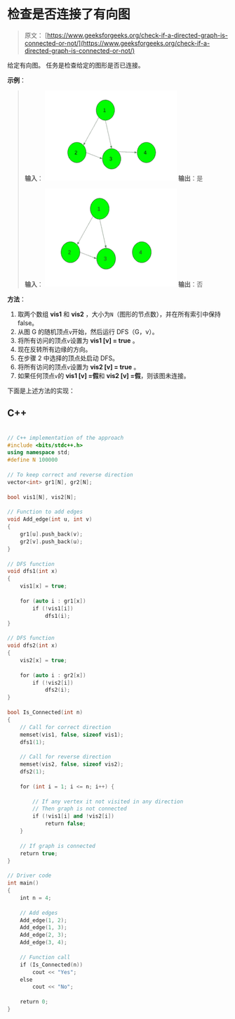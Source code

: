 # 检查是否连接了有向图

> 原文： [https://www.geeksforgeeks.org/check-if-a-directed-graph-is-connected-or-not/](https://www.geeksforgeeks.org/check-if-a-directed-graph-is-connected-or-not/)

给定有向图。 任务是检查给定的图形是否已连接。

**示例**：

> **输入**：
> ![](img/9f40cbced6916586b54fa357894d36e9.png)
> **输出**：是
> 
> **输入**：
> ![](img/943f908a0a737defec80d9abccfdc31f.png)
> **输出**：否

**方法**：

1.  取两个数组 **vis1** 和 **vis2** ，大小为`N`（图形的节点数），并在所有索引中保持 false。
2.  从图 G 的随机顶点`v`开始，然后运行 DFS（G，v）。
3.  将所有访问的顶点`v`设置为 **vis1 [v] = true** 。
4.  现在反转所有边缘的方向。
5.  在步骤 2 中选择的顶点处启动 DFS。
6.  将所有访问的顶点`v`设置为 **vis2 [v] = true** 。
7.  如果任何顶点`v`的 **vis1 [v] =假**和 **vis2 [v] =假**，则该图未连接。

下面是上述方法的实现：

## C++

```cpp

// C++ implementation of the approach 
#include <bits/stdc++.h> 
using namespace std; 
#define N 100000 

// To keep correct and reverse direction 
vector<int> gr1[N], gr2[N]; 

bool vis1[N], vis2[N]; 

// Function to add edges 
void Add_edge(int u, int v) 
{ 
    gr1[u].push_back(v); 
    gr2[v].push_back(u); 
} 

// DFS function 
void dfs1(int x) 
{ 
    vis1[x] = true; 

    for (auto i : gr1[x]) 
        if (!vis1[i]) 
            dfs1(i); 
} 

// DFS function 
void dfs2(int x) 
{ 
    vis2[x] = true; 

    for (auto i : gr2[x]) 
        if (!vis2[i]) 
            dfs2(i); 
} 

bool Is_Connected(int n) 
{ 
    // Call for correct direction 
    memset(vis1, false, sizeof vis1); 
    dfs1(1); 

    // Call for reverse direction 
    memset(vis2, false, sizeof vis2); 
    dfs2(1); 

    for (int i = 1; i <= n; i++) { 

        // If any vertex it not visited in any direction 
        // Then graph is not connected 
        if (!vis1[i] and !vis2[i]) 
            return false; 
    } 

    // If graph is connected 
    return true; 
} 

// Driver code 
int main() 
{ 
    int n = 4; 

    // Add edges 
    Add_edge(1, 2); 
    Add_edge(1, 3); 
    Add_edge(2, 3); 
    Add_edge(3, 4); 

    // Function call 
    if (Is_Connected(n)) 
        cout << "Yes"; 
    else
        cout << "No"; 

    return 0; 
} 

```